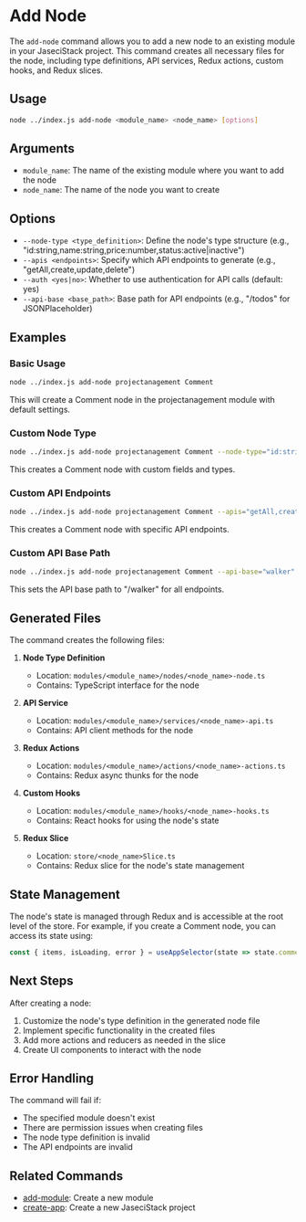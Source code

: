 # Add Node

The `add-node` command allows you to add a new node to an existing module in your JaseciStack project. This command creates all necessary files for the node, including type definitions, API services, Redux actions, custom hooks, and Redux slices.

## Usage

```bash
node ../index.js add-node <module_name> <node_name> [options]
```

## Arguments

- `module_name`: The name of the existing module where you want to add the node
- `node_name`: The name of the node you want to create

## Options

- `--node-type <type_definition>`: Define the node's type structure (e.g., "id:string,name:string,price:number,status:active|inactive")
- `--apis <endpoints>`: Specify which API endpoints to generate (e.g., "getAll,create,update,delete")
- `--auth <yes|no>`: Whether to use authentication for API calls (default: yes)
- `--api-base <base_path>`: Base path for API endpoints (e.g., "/todos" for JSONPlaceholder)

## Examples

### Basic Usage
```bash
node ../index.js add-node projectanagement Comment
```
This will create a Comment node in the projectanagement module with default settings.

### Custom Node Type
```bash
node ../index.js add-node projectanagement Comment --node-type="id:string,content:string,author_id:number,created_at:string"
```
This creates a Comment node with custom fields and types.

### Custom API Endpoints
```bash
node ../index.js add-node projectanagement Comment --apis="getAll,create,update,delete"
```
This creates a Comment node with specific API endpoints.

### Custom API Base Path
```bash
node ../index.js add-node projectanagement Comment --api-base="walker"
```
This sets the API base path to "/walker" for all endpoints.

## Generated Files

The command creates the following files:

1. **Node Type Definition**
   - Location: `modules/<module_name>/nodes/<node_name>-node.ts`
   - Contains: TypeScript interface for the node

2. **API Service**
   - Location: `modules/<module_name>/services/<node_name>-api.ts`
   - Contains: API client methods for the node

3. **Redux Actions**
   - Location: `modules/<module_name>/actions/<node_name>-actions.ts`
   - Contains: Redux async thunks for the node

4. **Custom Hooks**
   - Location: `modules/<module_name>/hooks/<node_name>-hooks.ts`
   - Contains: React hooks for using the node's state

5. **Redux Slice**
   - Location: `store/<node_name>Slice.ts`
   - Contains: Redux slice for the node's state management

## State Management

The node's state is managed through Redux and is accessible at the root level of the store. For example, if you create a Comment node, you can access its state using:

```typescript
const { items, isLoading, error } = useAppSelector(state => state.comments);
```

## Next Steps

After creating a node:

1. Customize the node's type definition in the generated node file
2. Implement specific functionality in the created files
3. Add more actions and reducers as needed in the slice
4. Create UI components to interact with the node

## Error Handling

The command will fail if:
- The specified module doesn't exist
- There are permission issues when creating files
- The node type definition is invalid
- The API endpoints are invalid

## Related Commands

- [add-module](./add-module.md): Create a new module
- [create-app](./create-app.md): Create a new JaseciStack project 